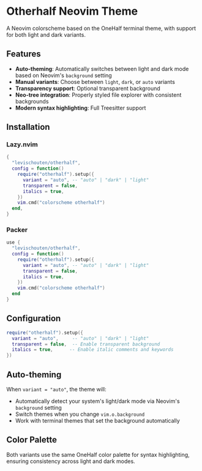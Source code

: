 # Otherhalf Neovim Theme

A Neovim colorscheme based on the OneHalf terminal theme, with support for both light and dark variants.

## Features

- **Auto-theming**: Automatically switches between light and dark mode based on Neovim's `background` setting
- **Manual variants**: Choose between `light`, `dark`, or `auto` variants
- **Transparency support**: Optional transparent background
- **Neo-tree integration**: Properly styled file explorer with consistent backgrounds
- **Modern syntax highlighting**: Full Treesitter support

## Installation

### Lazy.nvim

```lua
{
  "levischouten/otherhalf",
  config = function()
    require("otherhalf").setup({
      variant = "auto", -- "auto" | "dark" | "light"
      transparent = false,
      italics = true,
    })
    vim.cmd("colorscheme otherhalf")
  end,
}
```

### Packer

```lua
use {
  "levischouten/otherhalf",
  config = function()
    require("otherhalf").setup({
      variant = "auto", -- "auto" | "dark" | "light"
      transparent = false,
      italics = true,
    })
    vim.cmd("colorscheme otherhalf")
  end
}
```

## Configuration

```lua
require("otherhalf").setup({
  variant = "auto",     -- "auto" | "dark" | "light"
  transparent = false,  -- Enable transparent background
  italics = true,      -- Enable italic comments and keywords
})
```

## Auto-theming

When `variant = "auto"`, the theme will:

- Automatically detect your system's light/dark mode via Neovim's `background` setting
- Switch themes when you change `vim.o.background`
- Work with terminal themes that set the background automatically

## Color Palette

Both variants use the same OneHalf color palette for syntax highlighting, ensuring consistency across light and dark modes.
